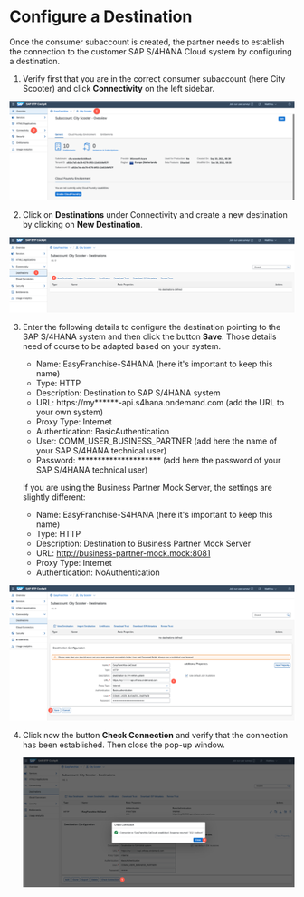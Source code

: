 # Configure a Destination

Once the consumer subaccount is created, the partner needs to establish the connection to the customer SAP S/4HANA Cloud system by configuring a destination.

1. Verify first that you are in the correct consumer subaccount (here City Scooter) and click **Connectivity** on the left sidebar.

![](images/go-to-connectivity.png)

2. Click on **Destinations** under Connectivity and create a new destination by clicking on **New Destination**.  

![](images/create-destination-01.png)

3. Enter the following details to configure the destination pointing to the SAP S/4HANA system and then click the button **Save**. Those details need of course to be adapted based on your system.
    * Name: EasyFranchise-S4HANA (here it's important to keep this name)
    * Type: HTTP
    * Description: Destination to SAP S/4HANA system
    * URL: https://my******-api.s4hana.ondemand.com (add the URL to your own system)
    * Proxy Type: Internet
    * Authentication: BasicAuthentication
    * User: COMM_USER_BUSINESS_PARTNER (add here the name of your SAP S/4HANA technical user)
    * Password: ********************* (add here the password of your SAP S/4HANA technical user)
    
   If you are using the Business Partner Mock Server, the settings are slightly different:
    * Name: EasyFranchise-S4HANA (here it's important to keep this name)
    * Type: HTTP
    * Description: Destination to Business Partner Mock Server
    * URL: http://business-partner-mock.mock:8081
    * Proxy Type: Internet
    * Authentication: NoAuthentication

![](images/create-destination-02.png)
    
4. Click now the button **Check Connection** and verify that the connection has been established. Then close the pop-up window.

    ![](images/create-destination-03.png)
